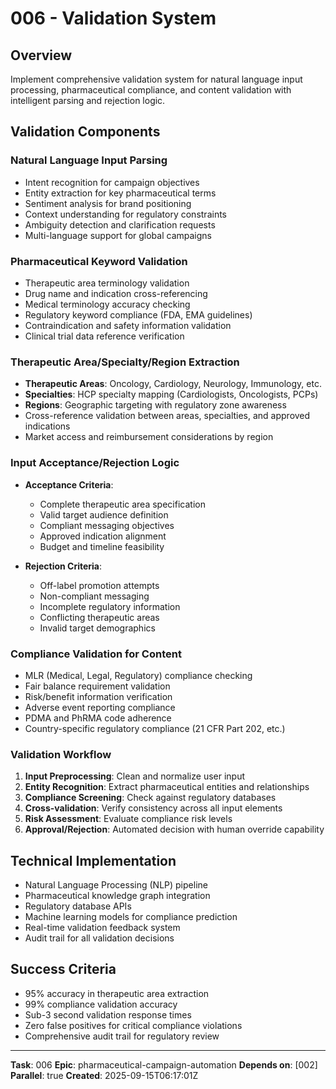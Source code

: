 # 006 - Validation System

## Overview
Implement comprehensive validation system for natural language input processing, pharmaceutical compliance, and content validation with intelligent parsing and rejection logic.

## Validation Components

### Natural Language Input Parsing
- Intent recognition for campaign objectives
- Entity extraction for key pharmaceutical terms
- Sentiment analysis for brand positioning
- Context understanding for regulatory constraints
- Ambiguity detection and clarification requests
- Multi-language support for global campaigns

### Pharmaceutical Keyword Validation
- Therapeutic area terminology validation
- Drug name and indication cross-referencing
- Medical terminology accuracy checking
- Regulatory keyword compliance (FDA, EMA guidelines)
- Contraindication and safety information validation
- Clinical trial data reference verification

### Therapeutic Area/Specialty/Region Extraction
- **Therapeutic Areas**: Oncology, Cardiology, Neurology, Immunology, etc.
- **Specialties**: HCP specialty mapping (Cardiologists, Oncologists, PCPs)
- **Regions**: Geographic targeting with regulatory zone awareness
- Cross-reference validation between areas, specialties, and approved indications
- Market access and reimbursement considerations by region

### Input Acceptance/Rejection Logic
- **Acceptance Criteria**:
  - Complete therapeutic area specification
  - Valid target audience definition
  - Compliant messaging objectives
  - Approved indication alignment
  - Budget and timeline feasibility

- **Rejection Criteria**:
  - Off-label promotion attempts
  - Non-compliant messaging
  - Incomplete regulatory information
  - Conflicting therapeutic areas
  - Invalid target demographics

### Compliance Validation for Content
- MLR (Medical, Legal, Regulatory) compliance checking
- Fair balance requirement validation
- Risk/benefit information verification
- Adverse event reporting compliance
- PDMA and PhRMA code adherence
- Country-specific regulatory compliance (21 CFR Part 202, etc.)

### Validation Workflow
1. **Input Preprocessing**: Clean and normalize user input
2. **Entity Recognition**: Extract pharmaceutical entities and relationships
3. **Compliance Screening**: Check against regulatory databases
4. **Cross-validation**: Verify consistency across all input elements
5. **Risk Assessment**: Evaluate compliance risk levels
6. **Approval/Rejection**: Automated decision with human override capability

## Technical Implementation
- Natural Language Processing (NLP) pipeline
- Pharmaceutical knowledge graph integration
- Regulatory database APIs
- Machine learning models for compliance prediction
- Real-time validation feedback system
- Audit trail for all validation decisions

## Success Criteria
- 95% accuracy in therapeutic area extraction
- 99% compliance validation accuracy
- Sub-3 second validation response times
- Zero false positives for critical compliance violations
- Comprehensive audit trail for regulatory review

---
**Task**: 006
**Epic**: pharmaceutical-campaign-automation
**Depends on**: [002]
**Parallel**: true
**Created**: 2025-09-15T06:17:01Z